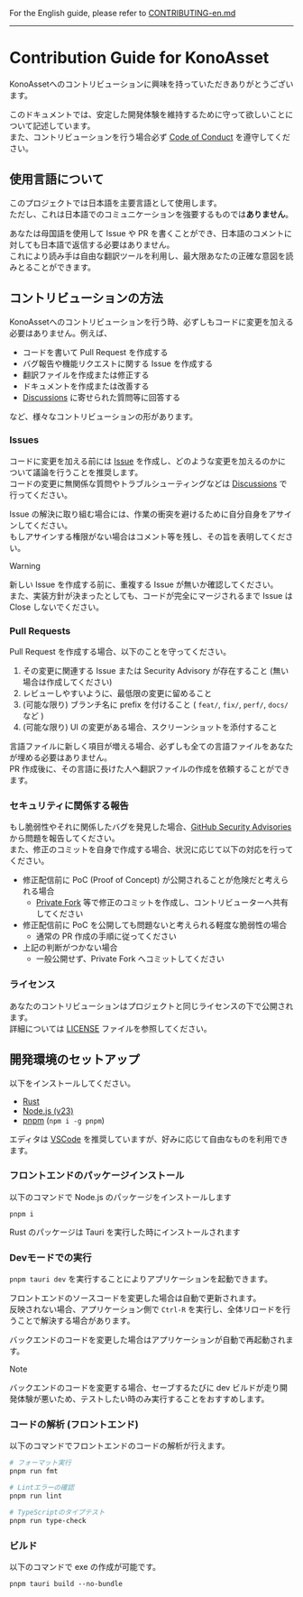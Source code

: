 For the English guide, please refer to [CONTRIBUTING-en.md](CONTRIBUTING-en.md)

---
# Contribution Guide for KonoAsset

KonoAssetへのコントリビューションに興味を持っていただきありがとうございます。

このドキュメントでは、安定した開発体験を維持するために守って欲しいことについて記述しています。  
また、コントリビューションを行う場合必ず [Code of Conduct](CODE_OF_CONDUCT.md) を遵守してください。


## 使用言語について

このプロジェクトでは日本語を主要言語として使用します。  
ただし、これは日本語でのコミュニケーションを強要するものでは**ありません**。

あなたは母国語を使用して Issue や PR を書くことができ、日本語のコメントに対しても日本語で返信する必要はありません。  
これにより読み手は自由な翻訳ツールを利用し、最大限あなたの正確な意図を読みとることができます。


## コントリビューションの方法

KonoAssetへのコントリビューションを行う時、必ずしもコードに変更を加える必要はありません。例えば、

- コードを書いて Pull Request を作成する
- バグ報告や機能リクエストに関する Issue を作成する
- 翻訳ファイルを作成または修正する
- ドキュメントを作成または改善する
- [Discussions](https://github.com/siloneco/KonoAsset/discussions) に寄せられた質問等に回答する

など、様々なコントリビューションの形があります。


### Issues

コードに変更を加える前には [Issue](https://github.com/siloneco/KonoAsset/issues) を作成し、どのような変更を加えるのかについて議論を行うことを推奨します。  
コードの変更に無関係な質問やトラブルシューティングなどは [Discussions](https://github.com/siloneco/KonoAsset/discussions) で行ってください。

Issue の解決に取り組む場合には、作業の衝突を避けるために自分自身をアサインしてください。  
もしアサインする権限がない場合はコメント等を残し、その旨を表明してください。

> [!WARNING]
> 新しい Issue を作成する前に、重複する Issue が無いか確認してください。  
> また、実装方針が決まったとしても、コードが完全にマージされるまで Issue は Close しないでください。


### Pull Requests

Pull Request を作成する場合、以下のことを守ってください。

1. その変更に関連する Issue または Security Advisory が存在すること (無い場合は作成してください)
2. レビューしやすいように、最低限の変更に留めること
3. (可能な限り) ブランチ名に prefix を付けること ( `feat/`, `fix/`, `perf/`, `docs/` など )
4. (可能な限り) UI の変更がある場合、スクリーンショットを添付すること

言語ファイルに新しく項目が増える場合、必ずしも全ての言語ファイルをあなたが埋める必要はありません。  
PR 作成後に、その言語に長けた人へ翻訳ファイルの作成を依頼することができます。


### セキュリティに関係する報告

もし脆弱性やそれに関係したバグを発見した場合、[GitHub Security Advisories](https://github.com/siloneco/KonoAsset/security/advisories/new) から問題を報告してください。  
また、修正のコミットを自身で作成する場合、状況に応じて以下の対応を行ってください。

- 修正配信前に PoC (Proof of Concept) が公開されることが危険だと考えられる場合
  - [Private Fork](https://docs.github.com/ja/code-security/security-advisories/working-with-repository-security-advisories/collaborating-in-a-temporary-private-fork-to-resolve-a-repository-security-vulnerability) 等で修正のコミットを作成し、コントリビューターへ共有してください
- 修正配信前に PoC を公開しても問題ないと考えられる軽度な脆弱性の場合
  - 通常の PR 作成の手順に従ってください
- 上記の判断がつかない場合
  - 一般公開せず、Private Fork へコミットしてください


### ライセンス

あなたのコントリビューションはプロジェクトと同じライセンスの下で公開されます。  
詳細については [LICENSE](LICENSE) ファイルを参照してください。


## 開発環境のセットアップ

以下をインストールしてください。

- [Rust](https://www.rust-lang.org/tools/install)
- [Node.js (v23)](https://nodejs.org/en/download/package-manager)
- [pnpm](https://pnpm.io/ja/installation) (`npm i -g pnpm`)

エディタは [VSCode](https://code.visualstudio.com/) を推奨していますが、好みに応じて自由なものを利用できます。


### フロントエンドのパッケージインストール

以下のコマンドで Node.js のパッケージをインストールします

```
pnpm i
```

Rust のパッケージは Tauri を実行した時にインストールされます


### Devモードでの実行

`pnpm tauri dev` を実行することによりアプリケーションを起動できます。

フロントエンドのソースコードを変更した場合は自動で更新されます。  
反映されない場合、アプリケーション側で `Ctrl-R` を実行し、全体リロードを行うことで解決する場合があります。  

バックエンドのコードを変更した場合はアプリケーションが自動で再起動されます。

> [!NOTE]
> バックエンドのコードを変更する場合、セーブするたびに dev ビルドが走り開発体験が悪いため、テストしたい時のみ実行することをおすすめします。


### コードの解析 (フロントエンド)

以下のコマンドでフロントエンドのコードの解析が行えます。

```bash
# フォーマット実行
pnpm run fmt

# Lintエラーの確認
pnpm run lint

# TypeScriptのタイプテスト
pnpm run type-check
```


### ビルド

以下のコマンドで exe の作成が可能です。

```
pnpm tauri build --no-bundle
```
